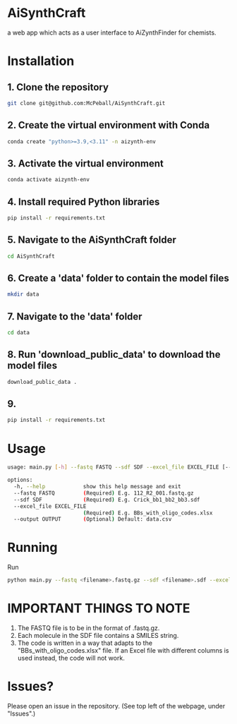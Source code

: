 # AiSynthCraft
a web app which acts as a user interface to AiZynthFinder for chemists.

# Installation
## 1. Clone the repository
```sh
git clone git@github.com:McPeball/AiSynthCraft.git
```

## 2. Create the virtual environment with Conda
```sh
conda create "python>=3.9,<3.11" -n aizynth-env
```

## 3. Activate the virtual environment
```sh
conda activate aizynth-env
```

## 4. Install required Python libraries
```sh
pip install -r requirements.txt
```

## 5. Navigate to the AiSynthCraft folder
```sh
cd AiSynthCraft
```

## 6. Create a 'data' folder to contain the model files
```sh
mkdir data
```

## 7. Navigate to the 'data' folder
```sh
cd data
```

## 8. Run 'download_public_data' to download the model files
```sh
download_public_data .
```

## 9. 

```sh
pip install -r requirements.txt
```

# Usage
```sh
usage: main.py [-h] --fastq FASTQ --sdf SDF --excel_file EXCEL_FILE [--output OUTPUT]

options:
  -h, --help            show this help message and exit
  --fastq FASTQ         (Required) E.g. 112_R2_001.fastq.gz
  --sdf SDF             (Required) E.g. Crick_bb1_bb2_bb3.sdf
  --excel_file EXCEL_FILE
                        (Required) E.g. BBs_with_oligo_codes.xlsx
  --output OUTPUT       (Optional) Default: data.csv
```

# Running
Run

```sh
python main.py --fastq <filename>.fastq.gz --sdf <filename>.sdf --excel_file <filename>.xlsx
```

# IMPORTANT THINGS TO NOTE
1. The FASTQ file is to be in the format of <filename>.fastq.gz.
2. Each molecule in the SDF file contains a SMILES string.
3. The code is written in a way that adapts to the "BBs_with_oligo_codes.xlsx" file. If an Excel file with different columns is used instead, the code will not work.

# Issues?
Please open an issue in the repository. (See top left of the webpage, under "Issues".)